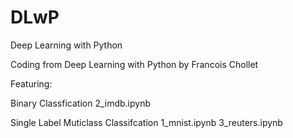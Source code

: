 # DLwP
Deep Learning with Python

Coding from Deep Learning with Python by Francois Chollet

Featuring:

Binary Classfication
  2_imdb.ipynb

Single Label Muticlass Classifcation
  1_mnist.ipynb
  3_reuters.ipynb
